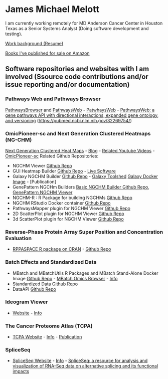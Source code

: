 # James Michael Melott

I am currently working remotely for MD Anderson Cancer Center in Houston Texas as a Senior Systems Analyst (Doing software development and testing).

[Work background (Resume)](https://jamesmelott.com/resume/Resume_of_James_Michael_Melott.html)

[Books I've published for sale on Amazon](https://jamesmelott.com/products/index.html)

## Software repositories and websites with I am involved (Ssource code contributions and/or issue reporting and/or documentation)

### Pathways Web and Pathways Browser
[PathwaysBrowser](https://bioinformatics.mdanderson.org/PathwaysBrowser) and [PathwaysWeb](http://bioinformatics.mdanderson.org/PathwaysWeb/versions) - [PatwhaysWeb](https://bioinformatics.mdanderson.org/public-software/pathwaysweb/) - 
[PathwaysWeb: a gene pathways API with directional interactions, expanded gene ontology, and versioning](https://pubmed.ncbi.nlm.nih.gov/26400039/)
(https://pubmed.ncbi.nlm.nih.gov/32269754/) 

### OmicPioneer-sc and Next Generation Clustered Heatmaps (NG-CHM)
[Next Generation Clustered Heat Maps](https://bioinformatics.mdanderson.org/public-software/ngchm) - [Blog](https://www.ngchm.net/) - [Related Youtube Videos](https://www.youtube.com/channel/UCADGir2q8IaI9cGQuzjSL9w) - [OmicPioneer-sc](https://www.biorxiv.org/content/10.1101/2020.10.31.363580v1.full.pdf) 
Related Github Repositories: 
- NGCHM Viewer [Github Repo](https://github.com/MD-Anderson-Bioinformatics/NG-CHM)
- GUI Heatmap Builder [Github Repo](https://github.com/MD-Anderson-Bioinformatics/NG-CHM_GUI_BUILDER) - [Live Software](https://build.ngchm.net/NGCHM-web-builder/)
- Galaxy NGCHM Builder [Github Repo](https://github.com/MD-Anderson-Bioinformatics/NG-CHM_Galaxy) - [Galaxy Toolshed](https://toolshed.g2.bx.psu.edu/repository?repository_id=858b27481f992d38) [Galaxy Docker Image](https://hub.docker.com/r/ngchm/ngchm-galaxy/) - [Publication] 
- GenePattern NGCHm Builders [Basic NGCHM Builder Github Repo](https://github.com/MD-Anderson-Bioinformatics/GenePattern_NGCHM_BasicBuilder), [GenePattern NGCHM Viewer](https://github.com/MD-Anderson-Bioinformatics/GenePattern_NGCHM_Viewer)
- NGCHM-R : R Package for building NGCHMs  [Github Repo](https://github.com/MD-Anderson-Bioinformatics/NGCHM-R)
- NGCHM RStudio Docker container [Github Repo](https://github.com/MD-Anderson-Bioinformatics/rstudio-ngchm)
- PathwaysMapper plugin for NGCHM Viewer [Github Repo](https://github.com/MD-Anderson-Bioinformatics/pathway-mapper)
- 2D ScatterPlot plugin for NGCHM Viewer [Github Repo](https://github.com/MD-Anderson-Bioinformatics/ScatterPlotPlugin)
- 3d ScatterPlot plugin for NGCHM Viewer [Github Repo](https://github.com/MD-Anderson-Bioinformatics/ScatterPlotPlugin3D)

### Reverse-Phase Protein Array Super Position and Concentration Evaluation
- [RPPASPACE R package on CRAN](https://cran.r-project.org/web/packages/RPPASPACE/index.html) - [Github Repo](https://github.com/MD-Anderson-Bioinformatics/rppaspace)

### Batch Effects and Standardized Data
- MBatch and MBatchUtils R Packages and MBatch Stand-Alone Docker Image [Github Repo](https://github.com/MD-Anderson-Bioinformatics/BatchEffectsPackage) - [MBatch Omics Browser](https://bioinformatics.mdanderson.org/MQA/) - [Info](https://bioinformatics.mdanderson.org/public-software/tcga-batch-effects/)
- Standardized Data [Github Repo](https://github.com/MD-Anderson-Bioinformatics/StandardizedData)
- DataAPI [Github Repo](https://github.com/MD-Anderson-Bioinformatics/DataAPI)

### Ideogram Viewer 
- [Website](https://bioinformatics.mdanderson.org/ideogramviewer/Ideogram.html?genelist1=ERBB2,TP53,BRCA1,PTEN,AGL&genelist2=TP53,MDM2,ERBB2,ERBB4&mirlist1=hsa-let-7a-2,hsa-let-7c,hsa-let-7e&mirlist2=hsa-let-7c,hsa-let-7a-2) - [Info](https://bioinformatics.mdanderson.org/public-software/ideogramviewer/)

### The Cancer Proteome Atlas (TCPA)
- [TCPA Website](https://tcpaportal.org/tcpa/) - [Info](https://bioinformatics.mdanderson.org/public-software/tcpa/) - [Publication](http://dx.doi.org/10.1038/nmeth.2650)

### SpliceSeq
- [SpliceSeq Website]() - [Info](https://bioinformatics.mdanderson.org/public-software/spliceseq/) - [SpliceSeq: a resource for analysis and visualization of RNA-Seq data on alternative splicing and its functional impacts](https://academic.oup.com/bioinformatics/article/28/18/2385/253789)




